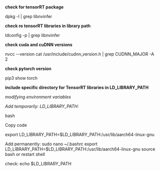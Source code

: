 **check for tensorRT package**

dpkg -l | grep libnvinfer

**check ro tensorRT libraries in library path**

ldconfig -p | grep libnvinfer

**check cuda and cuDNN versions**

nvcc --version
cat /usr/include/cudnn_version.h | grep CUDNN_MAJOR -A 2

**check pytorch version**

pip3 show torch

**include specific directory for TensorRT libraries in LD_LIBRARY_PATH**

*modifying environment variables*

*Add temporarily: LD_LIBRARY_PATH:*

bash

Copy code

export LD_LIBRARY_PATH=$LD_LIBRARY_PATH:/usr/lib/aarch64-linux-gnu

Add permanently:
sudo nano ~/.bashrc
export LD_LIBRARY_PATH=$LD_LIBRARY_PATH:/usr/lib/aarch64-linux-gnu
source bash or restart shell

check:
echo $LD_LIBRARY_PATH

